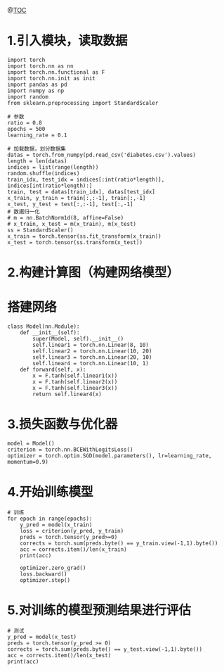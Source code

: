 ﻿@[TOC](（四）用PyTorch实现多层网络 )
# 1.引入模块，读取数据 

    import torch
    import torch.nn as nn
    import torch.nn.functional as F
    import torch.nn.init as init
    import pandas as pd 
    import numpy as np
    import random
    from sklearn.preprocessing import StandardScaler
    
    # 参数
    ratio = 0.8
    epochs = 500
    learning_rate = 0.1
    
    # 加载数据，划分数据集
    datas = torch.from_numpy(pd.read_csv('diabetes.csv').values)
    length = len(datas)
    indices = list(range(length))
    random.shuffle(indices)
    train_idx, test_idx = indices[:int(ratio*length)], indices[int(ratio*length):]
    train, test = datas[train_idx], datas[test_idx]
    x_train, y_train = train[:,:-1], train[:,-1]
    x_test, y_test = test[:,:-1], test[:,-1]
    # 数据归一化
    # m = nn.BatchNorm1d(8, affine=False)
    # x_train, x_test = m(x_train), m(x_test)
    ss = StandardScaler()
    x_train = torch.tensor(ss.fit_transform(x_train))
    x_test = torch.tensor(ss.transform(x_test))

# 2.构建计算图（构建网络模型）
 # 搭建网络
    class Model(nn.Module):
        def __init__(self):
            super(Model, self).__init__()
            self.linear1 = torch.nn.Linear(8, 10)
            self.linear2 = torch.nn.Linear(10, 20)
            self.linear3 = torch.nn.Linear(20, 10)
            self.linear4 = torch.nn.Linear(10, 1)
        def forward(self, x):
            x = F.tanh(self.linear1(x))
            x = F.tanh(self.linear2(x))
            x = F.tanh(self.linear3(x))
            return self.linear4(x)
# 3.损失函数与优化器

    model = Model()
    criterion = torch.nn.BCEWithLogitsLoss()
    optimizer = torch.optim.SGD(model.parameters(), lr=learning_rate, momentum=0.9)

# 4.开始训练模型
    # 训练
    for epoch in range(epochs):
        y_pred = model(x_train)
        loss = criterion(y_pred, y_train)
        preds = torch.tensor(y_pred>=0)
        corrects = torch.sum(preds.byte() == y_train.view(-1,1).byte())
        acc = corrects.item()/len(x_train)
        print(acc)
    
        optimizer.zero_grad()
        loss.backward()
        optimizer.step()
# 5.对训练的模型预测结果进行评估
    # 测试
    y_pred = model(x_test)
    preds = torch.tensor(y_pred >= 0)
    corrects = torch.sum(preds.byte() == y_test.view(-1,1).byte())
    acc = corrects.item()/len(x_test)
    print(acc)
